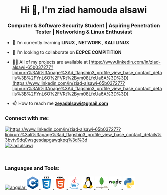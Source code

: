 <h1 align="center">Hi 👋, I'm ziad hamouda alsawi</h1>
<h3 align="center">Computer & Software Security Student | Aspiring Penetration Tester | Networking & Linux Enthusiast</h3>

- 🌱 I’m currently learning **LINUX , NETWORK , KALI LINUX**

- 👯 I’m looking to collaborate on **ECPCE COMPITITION**

- 👨‍💻 All of my projects are available at [https://www.linkedin.com/in/ziad-alsawi-65b037277?lipi=urn%3Ali%3Apage%3Ad_flagship3_profile_view_base_contact_details%3B%2FYnL6O%2FVRt%2Bym08LfxUa6A%3D%3D](https://www.linkedin.com/in/ziad-alsawi-65b037277?lipi=urn%3Ali%3Apage%3Ad_flagship3_profile_view_base_contact_details%3B%2FYnL6O%2FVRt%2Bym08LfxUa6A%3D%3D)

- 📫 How to reach me **zeyadalsawi@gmail.com**

<h3 align="left">Connect with me:</h3>
<p align="left">
<a href="https://linkedin.com/in/https://www.linkedin.com/in/ziad-alsawi-65b037277?lipi=urn%3ali%3apage%3ad_flagship3_profile_view_base_contact_details%3bvtv9dq0wsgesdapgawqkpq%3d%3d" target="blank"><img align="center" src="https://raw.githubusercontent.com/rahuldkjain/github-profile-readme-generator/master/src/images/icons/Social/linked-in-alt.svg" alt="https://www.linkedin.com/in/ziad-alsawi-65b037277?lipi=urn%3ali%3apage%3ad_flagship3_profile_view_base_contact_details%3bvtv9dq0wsgesdapgawqkpq%3d%3d" height="30" width="40" /></a>
<a href="https://fb.com/ziad alsawi" target="blank"><img align="center" src="https://raw.githubusercontent.com/rahuldkjain/github-profile-readme-generator/master/src/images/icons/Social/facebook.svg" alt="ziad alsawi" height="30" width="40" /></a>
</p>
<img scr"https://user-images.githubusercontent.com/74038190/212749447-bfb7e725-6987-49d9-ae85-2015e3e7cc41.gif"/> 
<h3 align="left">Languages and Tools:</h3>
<p align="left"> <a href="https://angular.io" target="_blank" rel="noreferrer"> <img src="https://angular.io/assets/images/logos/angular/angular.svg" alt="angular" width="40" height="40"/> </a> <a href="https://www.w3schools.com/cpp/" target="_blank" rel="noreferrer"> <img src="https://raw.githubusercontent.com/devicons/devicon/master/icons/cplusplus/cplusplus-original.svg" alt="cplusplus" width="40" height="40"/> </a> <a href="https://www.w3schools.com/css/" target="_blank" rel="noreferrer"> <img src="https://raw.githubusercontent.com/devicons/devicon/master/icons/css3/css3-original-wordmark.svg" alt="css3" width="40" height="40"/> </a> <a href="https://www.w3.org/html/" target="_blank" rel="noreferrer"> <img src="https://raw.githubusercontent.com/devicons/devicon/master/icons/html5/html5-original-wordmark.svg" alt="html5" width="40" height="40"/> </a> <a href="https://www.java.com" target="_blank" rel="noreferrer"> <img src="https://raw.githubusercontent.com/devicons/devicon/master/icons/java/java-original.svg" alt="java" width="40" height="40"/> </a> <a href="https://www.linux.org/" target="_blank" rel="noreferrer"> <img src="https://raw.githubusercontent.com/devicons/devicon/master/icons/linux/linux-original.svg" alt="linux" width="40" height="40"/> </a> <a href="https://www.mongodb.com/" target="_blank" rel="noreferrer"> <img src="https://raw.githubusercontent.com/devicons/devicon/master/icons/mongodb/mongodb-original-wordmark.svg" alt="mongodb" width="40" height="40"/> </a> <a href="https://nodejs.org" target="_blank" rel="noreferrer"> <img src="https://raw.githubusercontent.com/devicons/devicon/master/icons/nodejs/nodejs-original-wordmark.svg" alt="nodejs" width="40" height="40"/> </a> <a href="https://www.python.org" target="_blank" rel="noreferrer"> <img src="https://raw.githubusercontent.com/devicons/devicon/master/icons/python/python-original.svg" alt="python" width="40" height="40"/> </a> </p>


